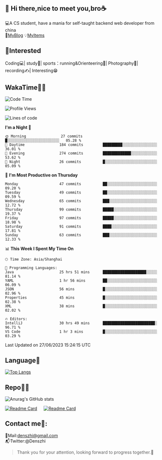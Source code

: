 👋 Hi there,nice to meet you,bro☕
---
💻A CS student, have a mania for self-taught backend web developer from china   
👣[MyBlog](https://github.com/HealUP/MyBlog)
💡[MyItems](https://healup.github.io/)

 <!-- waka-box start -->
 <!-- waka-box end -->
 
🧲**Interested**
--
Coding💻| study📖| sports：running&Orienteering🏃‍| Photography📸| recording✍️| Interesting😁

WakaTime👨‍💻
---
<!--START_SECTION:waka-->
![Code Time](http://img.shields.io/badge/Code%20Time-223%20hrs%205%20mins-blue)

![Profile Views](http://img.shields.io/badge/Profile%20Views-7-blue)

![Lines of code](https://img.shields.io/badge/From%20Hello%20World%20I%27ve%20Written-166.5%20thousand%20lines%20of%20code-blue)

**I'm a Night 🦉** 

```text
🌞 Morning                27 commits          █░░░░░░░░░░░░░░░░░░░░░░░░   05.28 % 
🌆 Daytime                184 commits         █████████░░░░░░░░░░░░░░░░   36.01 % 
🌃 Evening                274 commits         █████████████░░░░░░░░░░░░   53.62 % 
🌙 Night                  26 commits          █░░░░░░░░░░░░░░░░░░░░░░░░   05.09 % 
```
📅 **I'm Most Productive on Thursday** 

```text
Monday                   47 commits          ██░░░░░░░░░░░░░░░░░░░░░░░   09.20 % 
Tuesday                  49 commits          ██░░░░░░░░░░░░░░░░░░░░░░░   09.59 % 
Wednesday                65 commits          ███░░░░░░░░░░░░░░░░░░░░░░   12.72 % 
Thursday                 99 commits          █████░░░░░░░░░░░░░░░░░░░░   19.37 % 
Friday                   97 commits          █████░░░░░░░░░░░░░░░░░░░░   18.98 % 
Saturday                 91 commits          ████░░░░░░░░░░░░░░░░░░░░░   17.81 % 
Sunday                   63 commits          ███░░░░░░░░░░░░░░░░░░░░░░   12.33 % 
```


📊 **This Week I Spent My Time On** 

```text
🕑︎ Time Zone: Asia/Shanghai

💬 Programming Languages: 
Java                     25 hrs 51 mins      ████████████████████░░░░░   81.14 % 
YAML                     1 hr 56 mins        ██░░░░░░░░░░░░░░░░░░░░░░░   06.09 % 
JSON                     56 mins             █░░░░░░░░░░░░░░░░░░░░░░░░   02.96 % 
Properties               45 mins             █░░░░░░░░░░░░░░░░░░░░░░░░   02.38 % 
XML                      38 mins             █░░░░░░░░░░░░░░░░░░░░░░░░   02.02 % 

🔥 Editors: 
IntelliJ                 30 hrs 49 mins      ████████████████████████░   96.71 % 
VS Code                  1 hr 3 mins         █░░░░░░░░░░░░░░░░░░░░░░░░   03.29 % 
```


 Last Updated on 27/06/2023 15:24:15 UTC
<!--END_SECTION:waka-->

Language🚀
---
[![Top Langs](https://github-readme-stats.vercel.app/api/top-langs/?username=HealUP&layout=compact&hide_border=true)](https://github.com/HealUP)

Repo🧑‍💻
---
![Anurag's GitHub stats](https://github-readme-stats.vercel.app/api?username=HealUP&count_private=true&show_icons=true&theme=gruvbox&hide_border=true) 

[![Readme Card](https://github-readme-stats.vercel.app/api/pin/?username=HealUP&repo=InternetEy&theme=transparent)](https://github.com/HealUP/InternetEy) &emsp;
[![Readme Card](https://github-readme-stats.vercel.app/api/pin/?username=HealUP&repo=CampusExperience&theme=transparent)](https://github.com/HealUP/CampusExperience)


Contact me📱:
---
📮Mail:denszhi@gmail.com  
📬Twitter:@Denszhi  

> Thank you for your attention, looking forward to progress together.🎉
